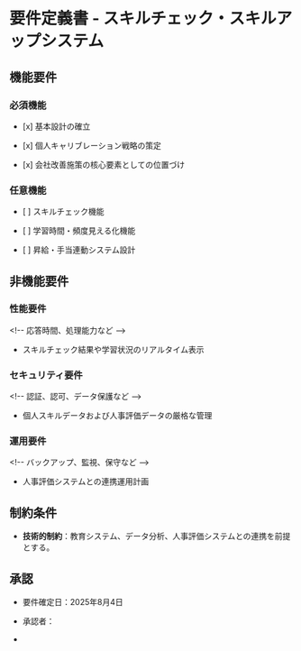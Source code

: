 # **要件定義書 - スキルチェック・スキルアップシステム**

## **機能要件**

### **必須機能**

- \[x\] 基本設計の確立

- \[x\] 個人キャリブレーション戦略の策定

- \[x\] 会社改善施策の核心要素としての位置づけ

### **任意機能**

- \[ \] スキルチェック機能

- \[ \] 学習時間・頻度見える化機能

- \[ \] 昇給・手当連動システム設計

## **非機能要件**

### **性能要件**

\<!\-- 応答時間、処理能力など \--\>

- スキルチェック結果や学習状況のリアルタイム表示

### **セキュリティ要件**

\<!\-- 認証、認可、データ保護など \--\>

- 個人スキルデータおよび人事評価データの厳格な管理

### **運用要件**

\<!\-- バックアップ、監視、保守など \--\>

- 人事評価システムとの連携運用計画

## **制約条件**

- **技術的制約**：教育システム、データ分析、人事評価システムとの連携を前提とする。

## **承認**

- 要件確定日：2025年8月4日

- 承認者：

<!-- -->

- 
